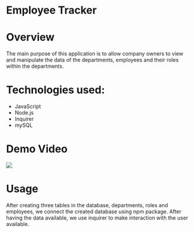 # Employee Tracker

# Overview
The main purpose of this application is to allow company owners to view and manipulate the data of the departments, employees and their roles within the departments. 


# Technologies used:

* JavaScript
* Node.js
* Inquirer 
* mySQL

# Demo Video 
![](demo_video/employee_tracker.gif)


# Usage
After creating three tables in the database, departments, roles and employees, we connect the created database using npm package. 
After having the data available, we use inquirer to make interaction with the user available. 